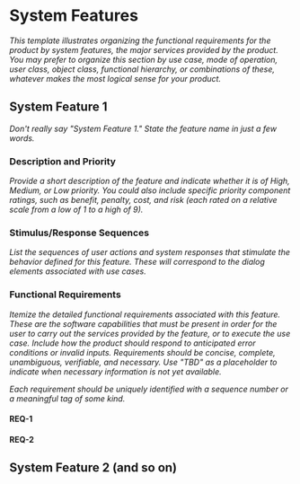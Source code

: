 System Features
===============
*This template illustrates organizing the functional requirements
for the product by system features, the major services provided by
the product. You may prefer to organize this section by use case,
mode of operation, user class, object class, functional hierarchy,
or combinations of these, whatever makes the most logical sense for
your product.*

System Feature 1
----------------
*Don't really say "System Feature 1." State the feature name in just
a few words.*

### Description and Priority
*Provide a short description of the feature and indicate whether it is
of High, Medium, or Low priority. You could also include specific priority
component ratings, such as benefit, penalty, cost, and risk (each rated on
a relative scale from a low of 1 to a high of 9).*

### Stimulus/Response Sequences
*List the sequences of user actions and system responses that stimulate the
behavior defined for this feature. These will correspond to the dialog
elements associated with use cases.*

### Functional Requirements
*Itemize the detailed functional requirements associated with this feature.
These are the software capabilities that must be present in order for the
user to carry out the services provided by the feature, or to execute the
use case. Include how the product should respond to anticipated error
conditions or invalid inputs. Requirements should be concise, complete,
unambiguous, verifiable, and necessary. Use "TBD" as a placeholder to
indicate when necessary information is not yet available.*

*Each requirement should be uniquely identified with a sequence number or a
meaningful tag of some kind.*

#### REQ-1

#### REQ-2
	
System Feature 2 (and so on)
----------------------------
